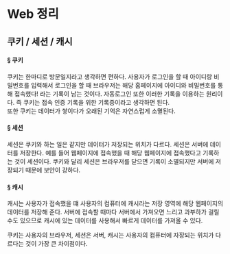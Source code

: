 # Web 정리



## 쿠키 / 세션 / 캐시

#### § 쿠키
쿠키는 한마디로 방문일지라고 생각하면 편하다. 사용자가 로그인을 할 때 아이디랑 비밀번호를 입력해서 로그인을 할 때 브라우저는 해당 홈페이지에 아이디와 비밀번호를 통해 접속했다! 라는 기록이 남는 것이다. 자동로그인 또한 이러한 기록을 이용하는 원리이다. 즉 쿠키는 접속 인증 기록을 위한 기록증이라고 생각하면 된다.  
또한 쿠키는 데이터가 쌓이다가 오래된 기억은 자연스럽게 소멸된다.
  
    
#### § 세션  
세션은 쿠키와 하는 일은 같지만 데이터가 저장되는 위치가 다르다. 세션은 서버에 데이터를 저장한다.  예를 들어 웹페이지에 접속했을 때 해당 웹페이지에 접속했다고 기록하는 것이 세션이다.
쿠키와 달리 세션은 브라우저를 닫으면 기록이 소멸되지만 서버에 저장되기 때문에 보안이 강하다.  


#### § 캐시    
캐시는 사용자가 접속했을 떄 사용자의 컴퓨터에 캐시라는 저장 영역에 해당 웹페이지의 데이터를 저장해 준다. 서버에 접속할 때마다 서버에서 가져오면 느리고 과부하가 걸릴 수도 있으므로 캐시에 있는 데이터를 사용해서 빠르게 데이터를 가져올 수 있다.

쿠키는 사용자의 브라우저, 세션은 서버, 캐시는 사용자의 컴퓨터에 자장되는 위치가 다르다는 것이 가장 큰 차이점이다.
